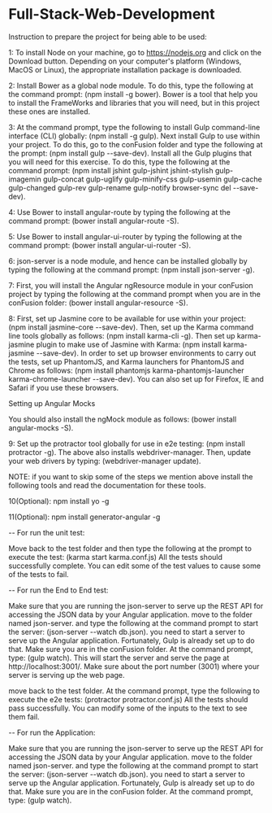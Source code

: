# Full-Stack-Web-Development
Instruction to prepare the project for being able to be used:

1: To install Node on your machine, go to https://nodejs.org and click on the Download button. Depending on your computer's platform (Windows, MacOS or Linux), the appropriate installation package is downloaded.

2: Install Bower as a global node module. To do this, type the following at the command prompt: (npm install -g bower). Bower is a tool that help you to install the FrameWorks and libraries that you will need, but in this project these ones are installed.

3: At the command prompt, type the following to install Gulp command-line interface (CLI) globally: (npm install -g gulp).
Next install Gulp to use within your project. To do this, go to the conFusion folder and type the following at the prompt: (npm install gulp --save-dev).
Install all the Gulp plugins that you will need for this exercise. To do this, type the following at the command prompt: (npm install jshint gulp-jshint jshint-stylish gulp-imagemin gulp-concat gulp-uglify gulp-minify-css gulp-usemin gulp-cache gulp-changed gulp-rev gulp-rename gulp-notify  browser-sync del --save-dev).

4: Use Bower to install angular-route by typing the following at the command prompt: (bower install angular-route -S).

5: Use Bower to install angular-ui-router by typing the following at the command prompt: (bower install angular-ui-router -S).

6: json-server is a node module, and hence can be installed globally by typing the following at the command prompt: (npm install json-server -g).

7: First, you will install the Angular ngResource module in your conFusion project by typing the following at the command prompt when you are in the conFusion folder: (bower install angular-resource -S).

8: First, set up Jasmine core to be available for use within your project: (npm install jasmine-core --save-dev).
Then, set up the Karma command line tools globally as follows: (npm install karma-cli -g).
Then set up karma-jasmine plugin to make use of Jasmine with Karma: (npm install karma-jasmine --save-dev).
In order to set up browser environments to carry out the tests, set up PhantomJS, and Karma launchers for PhantomJS and Chrome as follows: (npm install phantomjs karma-phantomjs-launcher karma-chrome-launcher --save-dev). You can also set up for Firefox, IE and Safari if you use these browsers.

Setting up Angular Mocks

You should also install the ngMock module as follows: (bower install angular-mocks -S).

9: Set up the protractor tool globally for use in e2e testing: (npm install protractor -g).
The above also installs webdriver-manager. Then, update your web drivers by typing: (webdriver-manager update).

NOTE: if you want to skip some of the steps we mention above install the following tools and read the documentation for these tools.

10(Optional): npm install yo -g

11(Optional): npm install generator-angular -g


-- For run the unit test:

Move back to the test folder and then type the following at the prompt to execute the test: (karma start karma.conf.js)
All the tests should successfully complete. You can edit some of the test values to cause some of the tests to fail.

-- For run the End to End test:

Make sure that you are running the json-server to serve up the REST API for accessing the JSON data by your Angular application.
move to the folder named json-server. and type the following at the command prompt to start the server: (json-server --watch db.json).
you need to start a server to serve up the Angular application. Fortunately, Gulp is already set up to do that. Make sure you are in the conFusion folder. At the command prompt, type: (gulp watch).
This will start the server and serve the page at http://localhost:3001/. Make sure about the port number (3001) where your server is serving up the web page.

move back to the test folder. At the command prompt, type the following to execute the e2e tests: (protractor protractor.conf.js)
All the tests should pass successfully. You can modify some of the inputs to the text to see them fail.

-- For run the Application:

Make sure that you are running the json-server to serve up the REST API for accessing the JSON data by your Angular application.
move to the folder named json-server. and type the following at the command prompt to start the server: (json-server --watch db.json).
you need to start a server to serve up the Angular application. Fortunately, Gulp is already set up to do that. Make sure you are in the conFusion folder. At the command prompt, type: (gulp watch).

